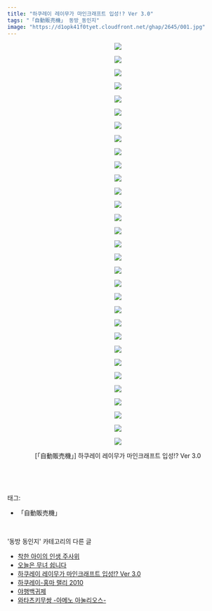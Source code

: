 ```yaml
---
title: "하쿠레이 레이무가 마인크래프트 입성!? Ver 3.0"
tags: "「自動販売機」 동방_동인지"
image: "https://d1opk41f0tyet.cloudfront.net/ghap/2645/001.jpg"
---
```

<div class="article">
<p style="text-align: center; clear: none; float: none;"><img src="{{ site.imgserver10 }}/ghap/2645/001.jpg"/></p>
<p style="text-align: center; clear: none; float: none;"><img src="{{ site.imgserver10 }}/ghap/2645/002.jpg"/></p>
<p style="text-align: center; clear: none; float: none;"><img src="{{ site.imgserver10 }}/ghap/2645/003.jpg"/></p>
<p style="text-align: center; clear: none; float: none;"><img src="{{ site.imgserver10 }}/ghap/2645/004.jpg"/></p>
<p style="text-align: center; clear: none; float: none;"><img src="{{ site.imgserver10 }}/ghap/2645/005.jpg"/></p>
<p style="text-align: center; clear: none; float: none;"><img src="{{ site.imgserver10 }}/ghap/2645/006.jpg"/></p>
<p style="text-align: center; clear: none; float: none;"><img src="{{ site.imgserver10 }}/ghap/2645/007.jpg"/></p>
<p style="text-align: center; clear: none; float: none;"><img src="{{ site.imgserver10 }}/ghap/2645/008.jpg"/></p>
<p style="text-align: center; clear: none; float: none;"><img src="{{ site.imgserver10 }}/ghap/2645/009.jpg"/></p>
<p style="text-align: center; clear: none; float: none;"><img src="{{ site.imgserver10 }}/ghap/2645/010.jpg"/></p>
<p style="text-align: center; clear: none; float: none;"><img src="{{ site.imgserver10 }}/ghap/2645/011.jpg"/></p>
<p style="text-align: center; clear: none; float: none;"><img src="{{ site.imgserver10 }}/ghap/2645/012.jpg"/></p>
<p style="text-align: center; clear: none; float: none;"><img src="{{ site.imgserver10 }}/ghap/2645/013.jpg"/></p>
<p style="text-align: center; clear: none; float: none;"><img src="{{ site.imgserver10 }}/ghap/2645/014.jpg"/></p>
<p style="text-align: center; clear: none; float: none;"><img src="{{ site.imgserver10 }}/ghap/2645/015.jpg"/></p>
<p style="text-align: center; clear: none; float: none;"><img src="{{ site.imgserver10 }}/ghap/2645/016.jpg"/></p>
<p style="text-align: center; clear: none; float: none;"><img src="{{ site.imgserver10 }}/ghap/2645/017.jpg"/></p>
<p style="text-align: center; clear: none; float: none;"><img src="{{ site.imgserver10 }}/ghap/2645/018.jpg"/></p>
<p style="text-align: center; clear: none; float: none;"><img src="{{ site.imgserver10 }}/ghap/2645/019.jpg"/></p>
<p style="text-align: center; clear: none; float: none;"><img src="{{ site.imgserver10 }}/ghap/2645/020.jpg"/></p>
<p style="text-align: center; clear: none; float: none;"><img src="{{ site.imgserver10 }}/ghap/2645/021.jpg"/></p>
<p style="text-align: center; clear: none; float: none;"><img src="{{ site.imgserver10 }}/ghap/2645/022.jpg"/></p>
<p style="text-align: center; clear: none; float: none;"><img src="{{ site.imgserver10 }}/ghap/2645/023.jpg"/></p>
<p style="text-align: center; clear: none; float: none;"><img src="{{ site.imgserver10 }}/ghap/2645/024.jpg"/></p>
<p style="text-align: center; clear: none; float: none;"><img src="{{ site.imgserver10 }}/ghap/2645/025.jpg"/></p>
<p style="text-align: center; clear: none; float: none;"><img src="{{ site.imgserver10 }}/ghap/2645/026.jpg"/></p>
<p style="text-align: center; clear: none; float: none;"><img src="{{ site.imgserver10 }}/ghap/2645/027.jpg"/></p>
<p style="text-align: center; clear: none; float: none;"><img src="{{ site.imgserver10 }}/ghap/2645/028.jpg"/></p>
<p style="text-align: center; clear: none; float: none;"><img src="{{ site.imgserver10 }}/ghap/2645/029.jpg"/></p>
<p style="text-align: center; clear: none; float: none;"><img src="{{ site.imgserver10 }}/ghap/2645/030.jpg"/></p>
<p style="text-align: center; clear: none; float: none;"><img src="{{ site.imgserver10 }}/ghap/2645/031.jpg"/></p>
<p style="text-align: center; clear: none; float: none;">[「自動販売機」] 하쿠레이 레이무가 마인크래프트 입성!? Ver 3.0</p>
<p><br/></p>
</div><br/>
<div class="tagTrail">
<p>태그: </p>
<ul>
<li>「自動販売機」</li>
</ul>
</div><br/>
<div class="another">
<p>'동방 동인지' 카테고리의 다른 글</p>
<ul>
<li><a href="/ghap_2649">착한 아이의 인생 주사위</a></li>
<li><a href="/ghap_2646">오늘은 무녀 쉽니다</a></li>
<li><a href="/ghap_2645">하쿠레이 레이무가 마인크래프트 입성!? Ver 3.0</a></li>
<li><a href="/ghap_2643">하쿠레이-홍마 랠리 2010</a></li>
<li><a href="/ghap_2642">야행백귀제</a></li>
<li><a href="/ghap_2641">와타츠키무쌍 -아메노 아눌리오스-</a></li>
</ul>
</div><br/>
<div class="cb_module cb_fluid">
<div class="cb_wrt cb_profile">
</div><!-- commentList close -->
</div><br/>
